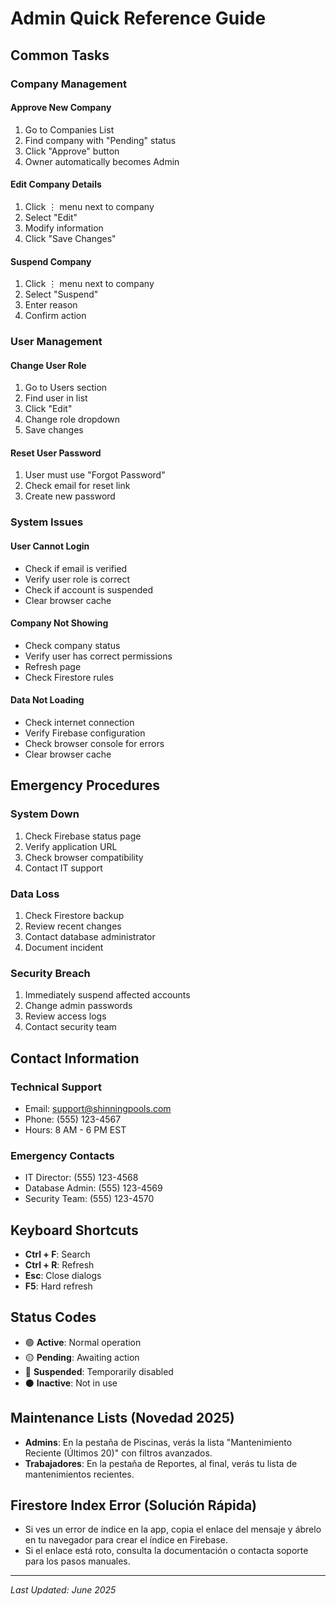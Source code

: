 # Admin Quick Reference Guide

## Common Tasks

### Company Management

#### **Approve New Company**
1. Go to Companies List
2. Find company with "Pending" status
3. Click "Approve" button
4. Owner automatically becomes Admin

#### **Edit Company Details**
1. Click ⋮ menu next to company
2. Select "Edit"
3. Modify information
4. Click "Save Changes"

#### **Suspend Company**
1. Click ⋮ menu next to company
2. Select "Suspend"
3. Enter reason
4. Confirm action

### User Management

#### **Change User Role**
1. Go to Users section
2. Find user in list
3. Click "Edit"
4. Change role dropdown
5. Save changes

#### **Reset User Password**
1. User must use "Forgot Password"
2. Check email for reset link
3. Create new password

### System Issues

#### **User Cannot Login**
- Check if email is verified
- Verify user role is correct
- Check if account is suspended
- Clear browser cache

#### **Company Not Showing**
- Check company status
- Verify user has correct permissions
- Refresh page
- Check Firestore rules

#### **Data Not Loading**
- Check internet connection
- Verify Firebase configuration
- Check browser console for errors
- Clear browser cache

## Emergency Procedures

### **System Down**
1. Check Firebase status page
2. Verify application URL
3. Check browser compatibility
4. Contact IT support

### **Data Loss**
1. Check Firestore backup
2. Review recent changes
3. Contact database administrator
4. Document incident

### **Security Breach**
1. Immediately suspend affected accounts
2. Change admin passwords
3. Review access logs
4. Contact security team

## Contact Information

### **Technical Support**
- Email: support@shinningpools.com
- Phone: (555) 123-4567
- Hours: 8 AM - 6 PM EST

### **Emergency Contacts**
- IT Director: (555) 123-4568
- Database Admin: (555) 123-4569
- Security Team: (555) 123-4570

## Keyboard Shortcuts

- **Ctrl + F**: Search
- **Ctrl + R**: Refresh
- **Esc**: Close dialogs
- **F5**: Hard refresh

## Status Codes

- 🟢 **Active**: Normal operation
- 🟡 **Pending**: Awaiting action
- 🔴 **Suspended**: Temporarily disabled
- ⚫ **Inactive**: Not in use

## Maintenance Lists (Novedad 2025)
- **Admins**: En la pestaña de Piscinas, verás la lista "Mantenimiento Reciente (Últimos 20)" con filtros avanzados.
- **Trabajadores**: En la pestaña de Reportes, al final, verás tu lista de mantenimientos recientes.

## Firestore Index Error (Solución Rápida)
- Si ves un error de índice en la app, copia el enlace del mensaje y ábrelo en tu navegador para crear el índice en Firebase.
- Si el enlace está roto, consulta la documentación o contacta soporte para los pasos manuales.

---

*Last Updated: June 2025* 